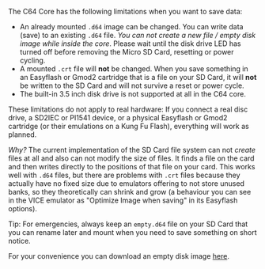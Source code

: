 The C64 Core has the following limitations when you want to save data:

* An already mounted ``.d64`` image can be changed. You can write data (save) to an existing ``.d64`` file. *You can not create a new file / empty disk image while inside the core*. Please wait until the disk drive LED has turned off before removing the Micro SD Card, resetting or power cycling.
* A mounted ``.crt`` file will **not** be changed. When you save something in an Easyflash or Gmod2 cartridge that is a file on your SD Card, it will **not** be written to the SD Card and will not survive a reset or power cycle.
* The built-in 3.5 inch disk drive is not supported at all in the C64 core.

These limitations do not apply to real hardware: If you connect a real disc drive, a SD2IEC or PI1541 device, or a physical Easyflash or Gmod2 cartridge (or their emulations on a Kung Fu Flash), everything will work as planned.

*Why?* The current implementation of the SD Card file system can not *create* files at all and also can not modify the size of files. It finds a file on the card and then writes directly to the positions of that file on your card. This works well with ``.d64`` files, but there are problems with ``.crt`` files because they actually have no fixed size due to emulators offering to not store unused banks, so they theoretically can shrink and grow (a behaviour you can see in the VICE emulator as "Optimize Image when saving" in its Easyflash options).

Tip: For emergencies, always keep an ``empty.d64`` file on your SD Card that you can rename later and mount when you need to save something on short notice.

For your convenience you can download an empty disk image [here](empty.d64).